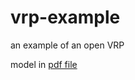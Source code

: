 # vrp-example
an example of an open VRP

model in [pdf file](https://github.com/pabloazurduy/vrp-example/blob/master/Modelo_VRP.pdf)
